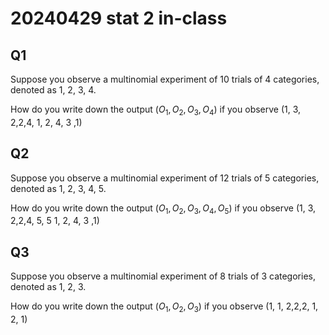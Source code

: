 # 20240429 stat 2 in-class


## Q1 

Suppose you observe a multinomial experiment of 10 trials of 4 categories, denoted as 1, 2, 3, 4. 

How do you write down the output $(O_1,O_2,O_3,O_4)$ if you observe (1, 3, 2,2,4, 1, 2, 4, 3 ,1)


## Q2 

Suppose you observe a multinomial experiment of 12 trials of 5 categories, denoted as 1, 2, 3, 4, 5. 

How do you write down the output $(O_1,O_2,O_3,O_4, O_5)$ if you observe (1, 3, 2,2,4, 5, 5 1, 2, 4, 3 ,1)


## Q3 

Suppose you observe a multinomial experiment of 8 trials of 3 categories, denoted as 1, 2, 3. 

How do you write down the output $(O_1,O_2,O_3)$ if you observe (1, 1, 2,2,2,  1, 2, 1)
